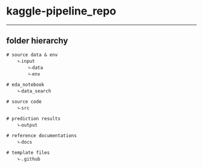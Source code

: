 # kaggle-pipeline_repo
---
## folder hierarchy
```
# source data & env
    ㄴinput
        ㄴdata
        ㄴenv 

# eda_notebook
    ㄴdata_search

# source code
    ㄴsrc

# prediction results
    ㄴoutput

# reference documentations
    ㄴdocs

# template files
    ㄴ.github
```
